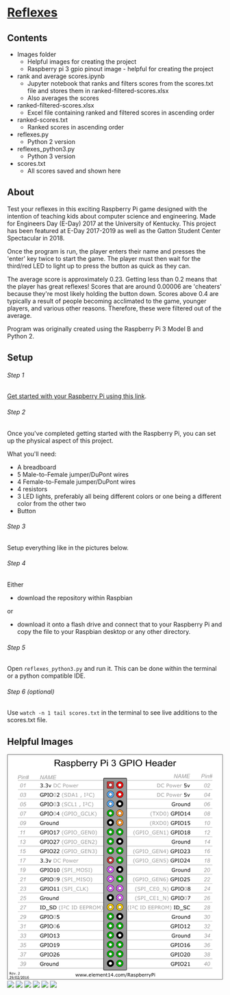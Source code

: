 # [Reflexes](https://github.com/jordangeorge/Reflexes)

## Contents
- Images folder
  - Helpful images for creating the project
  - Raspberry pi 3 gpio pinout image - helpful for creating the project
- rank and average scores.ipynb
  - Jupyter notebook that ranks and filters scores from the scores.txt file and stores them in ranked-filtered-scores.xlsx
  - Also averages the scores
- ranked-filtered-scores.xlsx
  - Excel file containing ranked and filtered scores in ascending order
- ranked-scores.txt
  - Ranked scores in ascending order
- reflexes.py
  - Python 2 version
- reflexes_python3.py
  - Python 3 version
- scores.txt
  - All scores saved and shown here

## About

Test your reflexes in this exciting Raspberry Pi game designed with the intention of teaching kids about computer science and engineering. Made for Engineers Day (E-Day) 2017 at the University of Kentucky. This project has been featured at E-Day 2017-2019 as well as the Gatton Student Center Spectacular in 2018.

Once the program is run, the player enters their name and presses the 'enter' key twice to start the game. The player must then wait for the third/red LED to light up to press the button as quick as they can.

The average score is approximately 0.23. Getting less than 0.2 means that the player has great reflexes! Scores that are around 0.00006 are 'cheaters' because they're most likely holding the button down. Scores above 0.4 are typically a result of people becoming acclimated to the game, younger players, and various other reasons. Therefore, these were filtered out of the average.

Program was originally created using the Raspberry Pi 3 Model B and Python 2.

## Setup

###### Step 1
[Get started with your Raspberry Pi using this link](https://www.imore.com/how-get-started-using-raspberry-pi).

###### Step 2
Once you've completed getting started with the Raspberry Pi, you can set up the physical aspect of this project.

What you'll need:
- A breadboard
- 5 Male-to-Female jumper/DuPont wires
- 4 Female-to-Female jumper/DuPont wires
- 4 resistors
- 3 LED lights, preferably all being different colors or one being a different color from the other two
- Button

###### Step 3
Setup everything like in the pictures below.

###### Step 4
Either
* download the repository within Raspbian

or

* download it onto a flash drive and connect that to your Raspberry Pi and copy the file to your Raspbian desktop or any other directory.

###### Step 5
Open `reflexes_python3.py` and run it. This can be done within the terminal or a python compatible IDE.

###### Step 6 (optional)
Use `watch -n 1 tail scores.txt` in the terminal to see live additions to the scores.txt file.

## Helpful Images
![](images/pi3-gpio-pinout.png)
![](images/IMG_1978.jpg)
![](images/IMG_1979.jpg)
![](images/IMG_1980.jpg)
![](images/IMG_1981.jpg)
![](images/IMG_1982.jpg)
![](images/IMG_1983.jpg)
